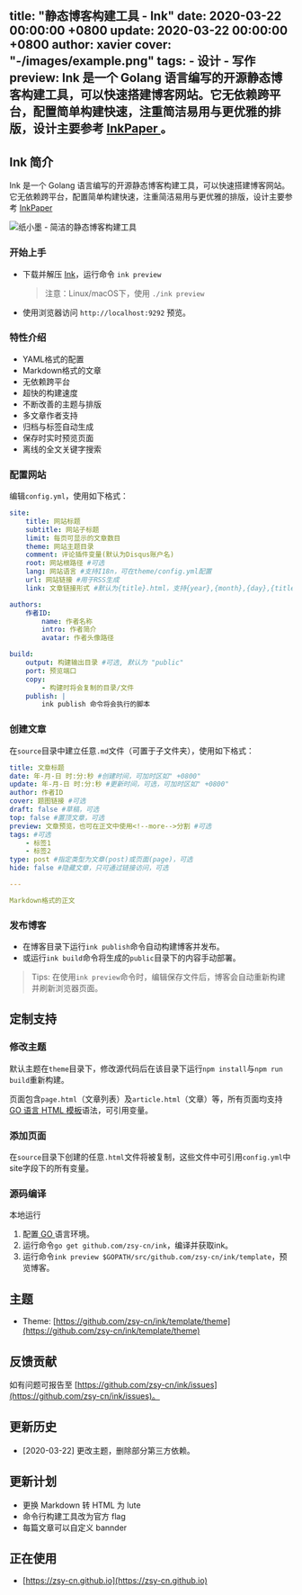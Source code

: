 title: "静态博客构建工具 - Ink"
date: 2020-03-22 00:00:00 +0800
update: 2020-03-22 00:00:00 +0800
author: xavier
cover: "-/images/example.png"
tags:
    - 设计
    - 写作
preview: Ink 是一个 Golang 语言编写的开源静态博客构建工具，可以快速搭建博客网站。它无依赖跨平台，配置简单构建快速，注重简洁易用与更优雅的排版，设计主要参考 [ InkPaper ](https://github.com/InkProject/ink)。
---

## Ink 简介

Ink 是一个 Golang 语言编写的开源静态博客构建工具，可以快速搭建博客网站。它无依赖跨平台，配置简单构建快速，注重简洁易用与更优雅的排版，设计主要参考 [ InkPaper ](https://github.com/InkProject/ink) 

![纸小墨 - 简洁的静态博客构建工具](-/images/example.png)

### 开始上手

- 下载并解压 [Ink](http://github.com/zsy-cn/ink/)，运行命令 `ink preview`

  > 注意：Linux/macOS下，使用 `./ink preview`

- 使用浏览器访问 `http://localhost:9292` 预览。

### 特性介绍
- YAML格式的配置
- Markdown格式的文章
- 无依赖跨平台
- 超快的构建速度
- 不断改善的主题与排版
- 多文章作者支持
- 归档与标签自动生成
- 保存时实时预览页面
- 离线的全文关键字搜索

### 配置网站
编辑`config.yml`，使用如下格式：

``` yaml
site:
    title: 网站标题
    subtitle: 网站子标题
    limit: 每页可显示的文章数目
    theme: 网站主题目录
    comment: 评论插件变量(默认为Disqus账户名)
    root: 网站根路径 #可选
    lang: 网站语言 #支持I18n，可在theme/config.yml配置
    url: 网站链接 #用于RSS生成
    link: 文章链接形式 #默认为{title}.html，支持{year},{month},{day},{title}变量

authors:
    作者ID:
        name: 作者名称
        intro: 作者简介
        avatar: 作者头像路径

build:
    output: 构建输出目录 #可选, 默认为 "public"
    port: 预览端口
    copy:
        - 构建时将会复制的目录/文件
    publish: |
        ink publish 命令将会执行的脚本
```

### 创建文章
在`source`目录中建立任意`.md`文件（可置于子文件夹），使用如下格式：

``` yaml
title: 文章标题
date: 年-月-日 时:分:秒 #创建时间，可加时区如" +0800"
update: 年-月-日 时:分:秒 #更新时间，可选，可加时区如" +0800"
author: 作者ID
cover: 题图链接 #可选
draft: false #草稿，可选
top: false #置顶文章，可选
preview: 文章预览，也可在正文中使用<!--more-->分割 #可选
tags: #可选
    - 标签1
    - 标签2
type: post #指定类型为文章(post)或页面(page)，可选
hide: false #隐藏文章，只可通过链接访问，可选

---

Markdown格式的正文
```

### 发布博客
- 在博客目录下运行`ink publish`命令自动构建博客并发布。
- 或运行`ink build`命令将生成的`public`目录下的内容手动部署。

> Tips: 在使用`ink preview`命令时，编辑保存文件后，博客会自动重新构建并刷新浏览器页面。

## 定制支持

### 修改主题

默认主题在`theme`目录下，修改源代码后在该目录下运行`npm install`与`npm run build`重新构建。

页面包含`page.html`（文章列表）及`article.html`（文章）等，所有页面均支持[GO 语言 HTML 模板](http://golang.org/pkg/html/template/)语法，可引用变量。

### 添加页面

在`source`目录下创建的任意`.html`文件将被复制，这些文件中可引用`config.yml`中site字段下的所有变量。

### 源码编译

本地运行

1. 配置[ GO ](http://golang.org/doc/install)语言环境。
2. 运行命令`go get github.com/zsy-cn/ink`，编译并获取ink。
3. 运行命令`ink preview $GOPATH/src/github.com/zsy-cn/ink/template`，预览博客。

## 主题

- Theme: [https://github.com/zsy-cn/ink/template/theme](https://github.com/zsy-cn/ink/template/theme)

## 反馈贡献

如有问题可报告至 [https://github.com/zsy-cn/ink/issues](https://github.com/zsy-cn/ink/issues)。

## 更新历史

- [2020-03-22] 更改主题，删除部分第三方依赖。

## 更新计划

- 更换 Markdown 转 HTML 为 lute
- 命令行构建工具改为官方 flag
- 每篇文章可以自定义 bannder

## 正在使用

- [https://zsy-cn.github.io](https://zsy-cn.github.io)
